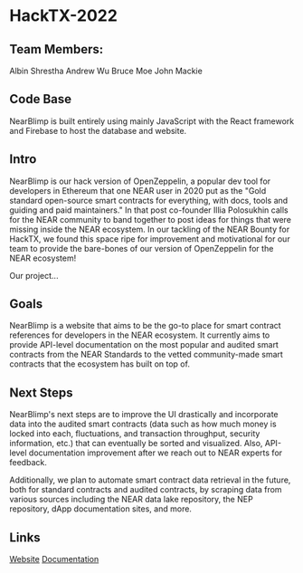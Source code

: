 # HackTX-2022

## Team Members:

Albin Shrestha
Andrew Wu
Bruce Moe
John Mackie

## Code Base

NearBlimp is built entirely using mainly JavaScript with the React framework and Firebase to host the database and website.

## Intro

NearBlimp is our hack version of OpenZeppelin, a popular dev tool for developers in Ethereum that one NEAR user in 2020 put as the "Gold standard open-source smart contracts for everything, with docs, tools and guiding and paid maintainers." In that post co-founder Illia Polosukhin calls for the NEAR community to band together to post ideas for things that were missing inside the NEAR ecosystem. In our tackling of the NEAR Bounty for HackTX, we found this space ripe for improvement and motivational for our team to provide the bare-bones of our version of OpenZeppelin for the NEAR ecosystem!

Our project...

## Goals
NearBlimp is a website that aims to be the go-to place for smart contract references for developers in the NEAR ecosystem. It currently aims to provide API-level documentation on the most popular and audited smart contracts from the NEAR Standards to the vetted community-made smart contracts that the ecosystem has built on top of.

## Next Steps

NearBlimp's next steps are to improve the UI drastically and incorporate data into the audited smart contracts (data such as how much money is locked into each, fluctuations, and transaction throughput, security information, etc.) that can eventually be sorted and visualized. Also, API-level documentation improvement after we reach out to NEAR experts for feedback.

Additionally, we plan to automate smart contract data retrieval in the future, both for standard contracts and audited contracts, by scraping data from various sources including the NEAR data lake repository, the NEP repository, dApp documentation sites, and more.

## Links
[Website](nearblimp.web.app)
[Documentation](https://docs.google.com/document/d/1Q8LxwZ2B6_SK3m1D3ay8ZN8rkvpPY7kc8x3hU01QcgY/edit)
